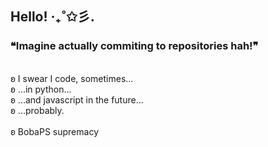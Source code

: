## Hello! ‧₊˚✩彡.

### ❝Imagine actually commiting to repositories hah!❞ <br>
<br>
ʚ I swear I code, sometimes... <br>
ʚ ...in python... <br>
ʚ ...and javascript in the future... <br>
ʚ ...probably. <br>
<br>
ʚ BobaPS supremacy <br>
<br>
